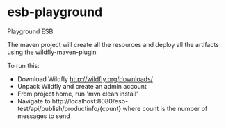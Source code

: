 # esb-playground
Playground ESB

The maven project will create all the resources and deploy all the artifacts using the wildfly-maven-plugin

To run this:
 - Download Wildfly http://wildfly.org/downloads/
 - Unpack Wildfly and create an admin account
 - From project home, run 'mvn clean install'
 - Navigate to http://localhost:8080/esb-test/api/publish/productinfo/{count} where count is the number of messages to send

